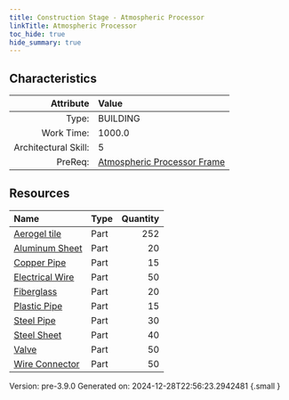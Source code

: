 ```yaml
---
title: Construction Stage - Atmospheric Processor
linkTitle: Atmospheric Processor
toc_hide: true
hide_summary: true
---
```


## Characteristics

| Attribute      | Value |
|--------:|:------|
|Type:|BUILDING|
|Work Time:|1000.0|
|Architectural Skill:|5|
|PreReq:|[Atmospheric Processor Frame](/docs/definitions/construction/atmospheric-processor-frame)|

## Resources

| Name | Type | Quantity |
|:-----|:-----|-----:|
|[Aerogel tile](/docs/definitions/part/aerogel-tile)|Part|252|
|[Aluminum Sheet](/docs/definitions/part/aluminum-sheet)|Part|20|
|[Copper Pipe](/docs/definitions/part/copper-pipe)|Part|15|
|[Electrical Wire](/docs/definitions/part/electrical-wire)|Part|50|
|[Fiberglass](/docs/definitions/part/fiberglass)|Part|20|
|[Plastic Pipe](/docs/definitions/part/plastic-pipe)|Part|15|
|[Steel Pipe](/docs/definitions/part/steel-pipe)|Part|30|
|[Steel Sheet](/docs/definitions/part/steel-sheet)|Part|40|
|[Valve](/docs/definitions/part/valve)|Part|50|
|[Wire Connector](/docs/definitions/part/wire-connector)|Part|50|



Version: pre-3.9.0 Generated on: 2024-12-28T22:56:23.2942481
{.small }